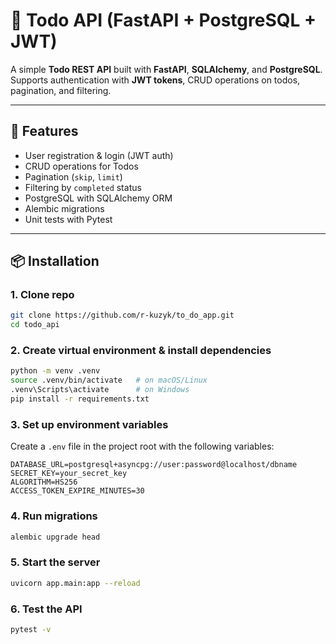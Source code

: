 # 📝 Todo API (FastAPI + PostgreSQL + JWT)

A simple **Todo REST API** built with **FastAPI**, **SQLAlchemy**, and **PostgreSQL**.  
Supports authentication with **JWT tokens**, CRUD operations on todos, pagination, and filtering.

---

## 🚀 Features
- User registration & login (JWT auth)
- CRUD operations for Todos
- Pagination (`skip`, `limit`)
- Filtering by `completed` status
- PostgreSQL with SQLAlchemy ORM
- Alembic migrations
- Unit tests with Pytest

---

## 📦 Installation

### 1. Clone repo
```bash
git clone https://github.com/r-kuzyk/to_do_app.git
cd todo_api
```

### 2. Create virtual environment & install dependencies
```bash
python -m venv .venv
source .venv/bin/activate   # on macOS/Linux
.venv\Scripts\activate      # on Windows
pip install -r requirements.txt
```

### 3. Set up environment variables
Create a `.env` file in the project root with the following variables:
```env
DATABASE_URL=postgresql+asyncpg://user:password@localhost/dbname
SECRET_KEY=your_secret_key
ALGORITHM=HS256
ACCESS_TOKEN_EXPIRE_MINUTES=30
```

### 4. Run migrations
```bash
alembic upgrade head
```

### 5. Start the server
```bash
uvicorn app.main:app --reload
```

### 6. Test the API
```bash
pytest -v
```